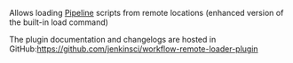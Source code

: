 
Allows loading [Pipeline](https://github.com/jenkinsci/workflow-plugin)
scripts from remote locations (enhanced version of the built-in load
command)

The plugin documentation and changelogs are hosted in
GitHub:<https://github.com/jenkinsci/workflow-remote-loader-plugin>
